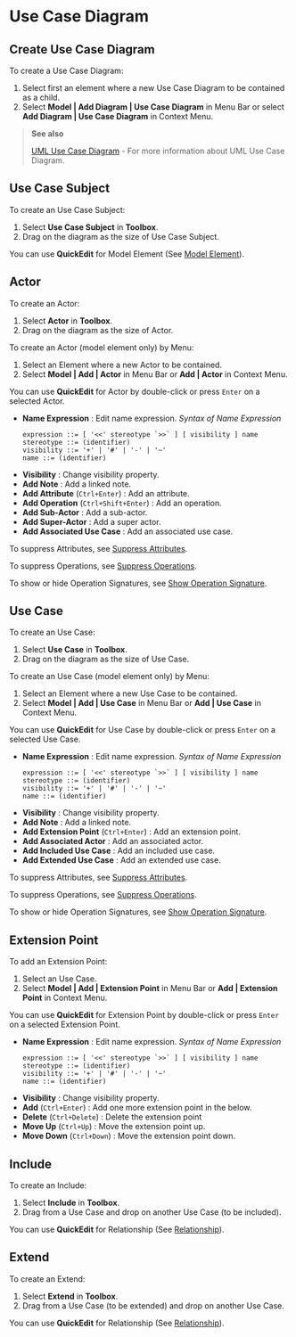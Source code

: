 Use Case Diagram
================

<!-- toc -->

## Create Use Case Diagram

To create a Use Case Diagram:

1. Select first an element where a new Use Case Diagram to be contained as a child.
2. Select **Model | Add Diagram | Use Case Diagram** in Menu Bar or select **Add Diagram | Use Case Diagram** in Context Menu.

> **See also**
>
> [UML Use Case Diagram](http://www.uml-diagrams.org/use-case-diagrams.html) - For more information about UML Use Case Diagram.


## Use Case Subject

To create an Use Case Subject:

1. Select **Use Case Subject** in **Toolbox**.
2. Drag on the diagram as the size of Use Case Subject.

You can use **QuickEdit** for Model Element (See [Model Element](/working-with-diagrams/class-diagram.md#model-element)).

## Actor

To create an Actor:

1. Select **Actor** in **Toolbox**.
2. Drag on the diagram as the size of Actor.

To create an Actor (model element only) by Menu:

1. Select an Element where a new Actor to be contained.
2. Select **Model | Add | Actor** in Menu Bar or **Add | Actor** in Context Menu.

You can use **QuickEdit** for Actor by double-click or press `Enter` on a selected Actor.

* **Name Expression** : Edit name expression.
  _Syntax of Name Expression_
  ```
  expression ::= [ '<<' stereotype `>>` ] [ visibility ] name
  stereotype ::= (identifier)
  visibility ::= '+' | '#' | '-' | '~'
  name ::= (identifier)
  ```
* **Visibility** : Change visibility property.
* **Add Note** : Add a linked note.
* **Add Attribute** (`Ctrl+Enter`) : Add an attribute.
* **Add Operation** (`Ctrl+Shift+Enter`) : Add an operation.
* **Add Sub-Actor** : Add a sub-actor.
* **Add Super-Actor** : Add a super actor.
* **Add Associated Use Case** : Add an associated use case.

To suppress Attributes, see [Suppress Attributes](/formatting-diagram.md#suppress-attributes).

To suppress Operations, see [Suppress Operations](/formatting-diagram.md#suppress-operations).

To show or hide Operation Signatures, see [Show Operation Signature](/formatting-diagram.md#show-operation-signature).

## Use Case

To create an Use Case:

1. Select **Use Case** in **Toolbox**.
2. Drag on the diagram as the size of Use Case.

To create an Use Case (model element only) by Menu:

1. Select an Element where a new Use Case to be contained.
2. Select **Model | Add | Use Case** in Menu Bar or **Add | Use Case** in Context Menu.

You can use **QuickEdit** for Use Case by double-click or press `Enter` on a selected Use Case.

* **Name Expression** : Edit name expression.
  _Syntax of Name Expression_
  ```
  expression ::= [ '<<' stereotype `>>` ] [ visibility ] name
  stereotype ::= (identifier)
  visibility ::= '+' | '#' | '-' | '~'
  name ::= (identifier)
  ```
* **Visibility** : Change visibility property.
* **Add Note** : Add a linked note.
* **Add Extension Point** (`Ctrl+Enter`) : Add an extension point.
* **Add Associated Actor** : Add an associated actor.
* **Add Included Use Case** : Add an included use case.
* **Add Extended Use Case** : Add an extended use case.

To suppress Attributes, see [Suppress Attributes](/formatting-diagram.md#suppress-attributes).

To suppress Operations, see [Suppress Operations](/formatting-diagram.md#suppress-operations).

To show or hide Operation Signatures, see [Show Operation Signature](/formatting-diagram.md#show-operation-signature).


## Extension Point

To add an Extension Point:

1. Select an Use Case.
2. Select **Model | Add | Extension Point** in Menu Bar or **Add | Extension Point** in Context Menu.

You can use **QuickEdit** for Extension Point by double-click or press `Enter` on a selected Extension Point.

* **Name Expression** : Edit name expression.
  _Syntax of Name Expression_
  ```
  expression ::= [ '<<' stereotype `>>` ] [ visibility ] name
  stereotype ::= (identifier)
  visibility ::= '+' | '#' | '-' | '~'
  name ::= (identifier)
  ```
* **Visibility** : Change visibility property.
* **Add** (`Ctrl+Enter`) : Add one more extension point in the below.
* **Delete** (`Ctrl+Delete`) : Delete the extension point
* **Move Up** (`Ctrl+Up`) : Move the extension point up.
* **Move Down** (`Ctrl+Down`) : Move the extension point down.


## Include

To create an Include:

1. Select **Include** in **Toolbox**.
2. Drag from a Use Case and drop on another Use Case (to be included).

You can use **QuickEdit** for Relationship (See [Relationship](/working-with-diagrams/class-diagram.md#relationship)).

## Extend

To create an Extend:

1. Select **Extend** in **Toolbox**.
2. Drag from a Use Case (to be extended) and drop on another Use Case.

You can use **QuickEdit** for Relationship (See [Relationship](/working-with-diagrams/class-diagram.md#relationship)).
